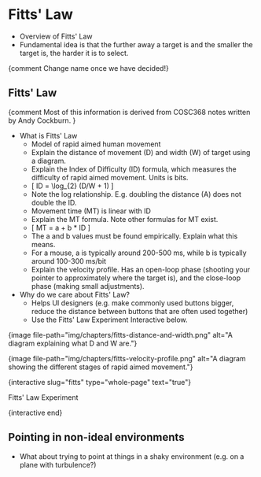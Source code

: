 # Fitts' Law
- Overview of Fitts' Law
- Fundamental idea is that the further away a target is and the smaller the target is, the harder it is to select.

{comment Change name once we have decided!}

## Fitts' Law

{comment Most of this information is derived from COSC368 notes written by Andy Cockburn. }

- What is Fitts' Law
  - Model of rapid aimed human movement
  - Explain the distance of movement (D) and width (W) of target using a diagram.
  - Explain the Index of Difficulty (ID) formula, which measures the difficulty of rapid aimed movement. Units is bits.
  - \[
    ID = \log_{2} (D/W + 1)
    \]
  - Note the log relationship. E.g. doubling the distance (A) does not double the ID.
  - Movement time (MT) is linear with ID
  - Explain the MT formula. Note other formulas for MT exist.
  - \[
    MT = a + b * ID
    \]
  - The a and b values must be found empirically. Explain what this means.
  - For a mouse, a is typically around 200-500 ms, while b is typically around 100-300 ms/bit
  - Explain the velocity profile. Has an open-loop phase (shooting your pointer to approximately where the target is), and the close-loop phase (making small adjustments).
- Why do we care about Fitts' Law?
  - Helps UI designers (e.g. make commonly used buttons bigger, reduce the distance between buttons that are often used together)
  - Use the Fitts' Law Experiment Interactive below.


{image file-path="img/chapters/fitts-distance-and-width.png" alt="A diagram explaining what D and W are."}

{image file-path="img/chapters/fitts-velocity-profile.png" alt="A diagram showing the different stages of rapid aimed movement."}

{interactive slug="fitts" type="whole-page" text="true"}

Fitts\' Law Experiment

{interactive end}

## Pointing in non-ideal environments

- What about trying to point at things in a shaky environment (e.g. on a plane with turbulence?)